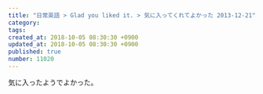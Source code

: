 ```yaml
---
title: "日常英語 > Glad you liked it. > 気に入ってくれてよかった 2013-12-21"
category: 
tags: 
created_at: 2018-10-05 08:30:30 +0900
updated_at: 2018-10-05 08:30:30 +0900
published: true
number: 11020
---
```


気に入ったようでよかった。

